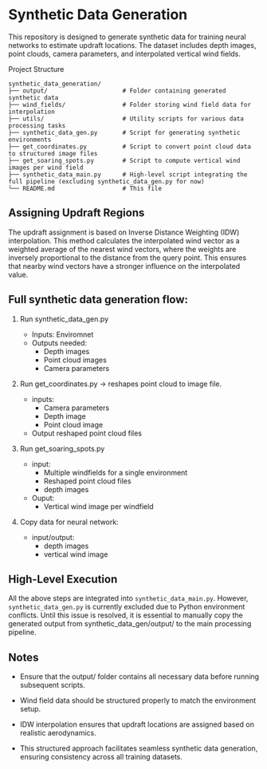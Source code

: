 # Synthetic Data Generation

This repository is designed to generate synthetic data for training neural networks to estimate updraft locations. The dataset includes depth images, point clouds, camera parameters, and interpolated vertical wind fields.

Project Structure
```
synthetic_data_generation/
├── output/                     # Folder containing generated synthetic data
├── wind_fields/                # Folder storing wind field data for interpolation
├── utils/                      # Utility scripts for various data processing tasks
├── synthetic_data_gen.py       # Script for generating synthetic environments
├── get_coordinates.py          # Script to convert point cloud data to structured image files
├── get_soaring_spots.py        # Script to compute vertical wind images per wind field
├── synthetic_data_main.py      # High-level script integrating the full pipeline (excluding synthetic_data_gen.py for now)
└── README.md                   # This file
```

## Assigning Updraft Regions

The updraft assignment is based on Inverse Distance Weighting (IDW) interpolation. This method calculates the interpolated wind vector as a weighted average of the nearest wind vectors, where the weights are inversely proportional to the distance from the query point. This ensures that nearby wind vectors have a stronger influence on the interpolated value.


## Full synthetic data generation flow:

1. Run synthetic_data_gen.py
    - Inputs:
        Enviromnet
    - Outputs needed:
        - Depth images
        - Point cloud images
        - Camera parameters

2. Run get_coordinates.py -> reshapes point cloud to image file.
    - inputs:
        - Camera parameters
        - Depth image
        - Point cloud image
    - Output reshaped point cloud files

3. Run get_soaring_spots.py
    - input:
        - Multiple windfields for a single environment
        - Reshaped point cloud files
        - depth images
    - Ouput:
        - Vertical wind image per windfield 

4. Copy data for neural network:
    - input/output: 
        - depth images
        - vertical wind image

## High-Level Execution

All the above steps are integrated into `synthetic_data_main.py`. However, `synthetic_data_gen.py` is currently excluded due to Python environment conflicts. Until this issue is resolved, it is essential to manually copy the generated output from synthetic_data_gen/output/ to the main processing pipeline.

## Notes

- Ensure that the output/ folder contains all necessary data before running subsequent scripts.

- Wind field data should be structured properly to match the environment setup.

- IDW interpolation ensures that updraft locations are assigned based on realistic aerodynamics.

- This structured approach facilitates seamless synthetic data generation, ensuring consistency across all training datasets.

